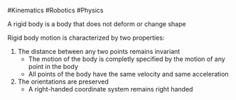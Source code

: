 #Kinematics #Robotics #Physics 

A rigid body is a body that does not deform or change shape

Rigid body motion is characterized by two properties:
1. The distance between any two points remains invariant
	- The motion of the body is completly specified by the motion of any point in the body
	- All points of the body have the same velocity and same acceleration
2. The orientations are preserved
	- A right-handed coordinate system remains right handed